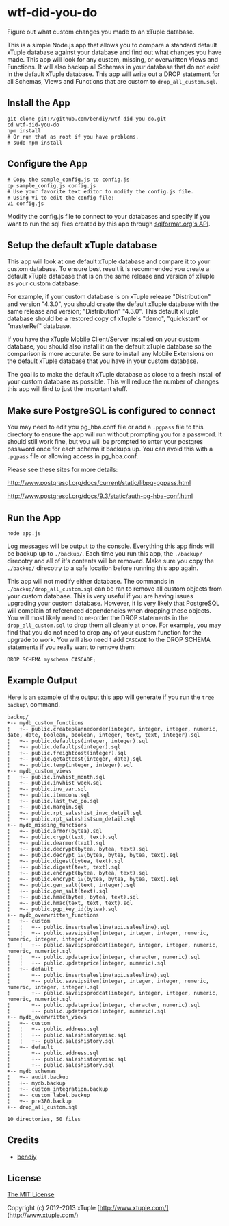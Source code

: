wtf-did-you-do
==============

Figure out what custom changes you made to an xTuple database.

This is a simple Node.js app that allows you to compare a standard default
xTuple database against your database and find out what changes you have made.
This app will look for any custom, missing, or overwritten Views and Functions.
It will also backup all Schemas in your database that do not exist in the
default xTuple database. This app will write out a DROP statement for all
Schemas, Views and Functions that are custom to `drop_all_custom.sql`.

Install the App
---------------
    git clone git://github.com/bendiy/wtf-did-you-do.git
    cd wtf-did-you-do
    npm install
    # Or run that as root if you have problems.
    # sudo npm install

Configure the App
-----------------
    # Copy the sample_config.js to config.js
    cp sample_config.js config.js
    # Use your favorite text editor to modify the config.js file.
    # Using Vi to edit the config file:
    vi config.js
Modify the config.js file to connect to your databases and specify if you want
to run the sql files created by this app through [sqlformat.org's API](http://sqlformat.org/).

Setup the default xTuple database
---------------------------------
This app will look at one default xTuple database and compare it to your custom
database. To ensure best result it is recommended you create a default xTuple
database that is on the same release and version of xTuple as your custom
database.

For example, if your custom database is on xTuple release "Distribution" and
version "4.3.0", you should create the default xTuple database with the same
release and version; "Distribution" "4.3.0". This default xTuple database
should be a restored copy of xTuple's "demo", "quickstart" or "masterRef"
database.

If you have the xTuple Mobile Client/Server installed on your custom database,
you should also install it on the default xTuple database so the comparison is
more accurate. Be sure to install any Mobile Extensions on the default xTuple
database that you have in your custom database.

The goal is to make the default xTuple database as close to a fresh install of
your custom database as possible. This will reduce the number of changes this
app will find to just the important stuff.

Make sure PostgreSQL is configured to connect
---------------------------------------------
You may need to edit you pg_hba.conf file or add a `.pgpass` file to this
directory to ensure the app will run without prompting you for a password.
It should still work fine, but you will be prompted to enter your postgres
password once for each schema it backups up. You can avoid this with a
`.pgpass` file or allowing access in pg_hba.conf.

Please see these sites for more details:

http://www.postgresql.org/docs/current/static/libpq-pgpass.html

http://www.postgresql.org/docs/9.3/static/auth-pg-hba-conf.html

Run the App
-----------
    node app.js

Log messages will be output to the console. Everything this app finds will be
backup up to `./backup/`. Each time you run this app, the `./backup/` direcotry
and all of it's contents will be removed. Make sure you copy the `./backup/`
direcotry to a safe location before running this app again.

This app will not modify either database. The commands in
`./backup/drop_all_custom.sql` can be ran to remove all custom objects from
your custom database. This is very useful if you are having issues upgrading
your custom database. However, it is very likely that PostgreSQL will complain
of referenced dependencies when dropping these objects. You will most likely
need to re-order the DROP statements in the `drop_all_custom.sql` to drop them
all cleanly at once. For example, you may find that you do not need to drop any
of your custom function for the upgrade to work.  You will also need t add
`CASCADE` to the DROP SCHEMA statements if you really want to remove them:

    DROP SCHEMA myschema CASCADE;

Example Output
--------------
Here is an example of the output this app will generate if you run the
`tree backup\` command.

    backup/
    +-- mydb_custom_functions
    ¦   +-- public.createplannedorder(integer, integer, integer, numeric, date, date, boolean, boolean, integer, text, text, integer).sql
    ¦   +-- public.defaultps(integer, integer).sql
    ¦   +-- public.defaultps(integer).sql
    ¦   +-- public.freightcost(integer).sql
    ¦   +-- public.getactcost(integer, date).sql
    ¦   +-- public.temp(integer, integer).sql
    +-- mydb_custom_views
    ¦   +-- public.invhist_month.sql
    ¦   +-- public.invhist_week.sql
    ¦   +-- public.inv_var.sql
    ¦   +-- public.itemconv.sql
    ¦   +-- public.last_two_po.sql
    ¦   +-- public.margin.sql
    ¦   +-- public.rpt_saleshist_invc_detail.sql
    ¦   +-- public.rpt_saleshistsum_detail.sql
    +-- mydb_missing_functions
    ¦   +-- public.armor(bytea).sql
    ¦   +-- public.crypt(text, text).sql
    ¦   +-- public.dearmor(text).sql
    ¦   +-- public.decrypt(bytea, bytea, text).sql
    ¦   +-- public.decrypt_iv(bytea, bytea, bytea, text).sql
    ¦   +-- public.digest(bytea, text).sql
    ¦   +-- public.digest(text, text).sql
    ¦   +-- public.encrypt(bytea, bytea, text).sql
    ¦   +-- public.encrypt_iv(bytea, bytea, bytea, text).sql
    ¦   +-- public.gen_salt(text, integer).sql
    ¦   +-- public.gen_salt(text).sql
    ¦   +-- public.hmac(bytea, bytea, text).sql
    ¦   +-- public.hmac(text, text, text).sql
    ¦   +-- public.pgp_key_id(bytea).sql
    +-- mydb_overwritten_functions
    ¦   +-- custom
    ¦   ¦   +-- public.insertsalesline(api.salesline).sql
    ¦   ¦   +-- public.saveipsitem(integer, integer, integer, numeric, numeric, integer, integer).sql
    ¦   ¦   +-- public.saveipsprodcat(integer, integer, integer, numeric, numeric, numeric).sql
    ¦   ¦   +-- public.updateprice(integer, character, numeric).sql
    ¦   ¦   +-- public.updateprice(integer, numeric).sql
    ¦   +-- default
    ¦       +-- public.insertsalesline(api.salesline).sql
    ¦       +-- public.saveipsitem(integer, integer, integer, numeric, numeric, integer, integer).sql
    ¦       +-- public.saveipsprodcat(integer, integer, integer, numeric, numeric, numeric).sql
    ¦       +-- public.updateprice(integer, character, numeric).sql
    ¦       +-- public.updateprice(integer, numeric).sql
    +-- mydb_overwritten_views
    ¦   +-- custom
    ¦   ¦   +-- public.address.sql
    ¦   ¦   +-- public.saleshistorymisc.sql
    ¦   ¦   +-- public.saleshistory.sql
    ¦   +-- default
    ¦       +-- public.address.sql
    ¦       +-- public.saleshistorymisc.sql
    ¦       +-- public.saleshistory.sql
    +-- mydb_schemas
    ¦   +-- audit.backup
    ¦   +-- mydb.backup
    ¦   +-- custom_integration.backup
    ¦   +-- custom_label.backup
    ¦   +-- pre380.backup
    +-- drop_all_custom.sql

    10 directories, 50 files


## Credits

  - [bendiy](http://github.com/bendiy)

## License

[The MIT License](http://opensource.org/licenses/MIT)

Copyright (c) 2012-2013 xTuple [http://www.xtuple.com/](http://www.xtuple.com/)
